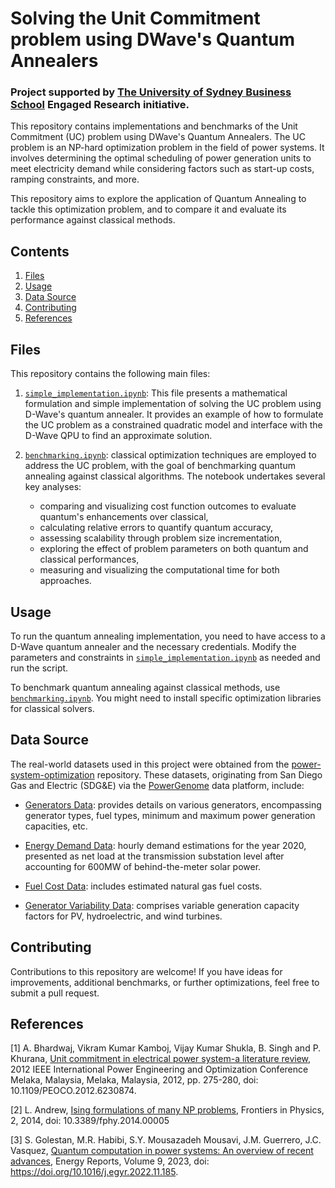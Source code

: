 # Solving the Unit Commitment problem using DWave's Quantum Annealers
### Project supported by [The University of Sydney Business School](https://www.sydney.edu.au/business/) Engaged Research initiative.

This repository contains implementations and benchmarks of the Unit Commitment (UC) problem using DWave's Quantum Annealers. The UC problem is an NP-hard optimization problem in the field of power systems. It involves determining the optimal scheduling of power generation units to meet electricity demand while considering factors such as start-up costs, ramping constraints, and more. 

This repository aims to explore the application of Quantum Annealing to tackle this optimization problem, and to compare it and evaluate its performance against classical methods.

## Contents

1. [Files](#files)
2. [Usage](#usage)
3. [Data Source](#data-source)
4. [Contributing](#contributing)
5. [References](#references)

## Files

This repository contains the following main files:

1. [`simple_implementation.ipynb`](https://github.com/juanfrh7/uc-problem-annealing/blob/main/tests/simple_implementation.ipynb): This file presents a mathematical formulation and simple implementation of solving the UC problem using D-Wave's quantum annealer. It provides an example of how to formulate the UC problem as a constrained quadratic model and interface with the D-Wave QPU to find an approximate solution.

2. [`benchmarking.ipynb`](https://github.com/juanfrh7/uc-problem-annealing/blob/main/tests/benchmarking.ipynb): classical optimization techniques are employed to address the UC problem, with the goal of benchmarking quantum annealing against classical algorithms. The notebook undertakes several key analyses:
    - comparing and visualizing cost function outcomes to evaluate quantum's enhancements over classical,
    - calculating relative errors to quantify quantum accuracy,
    - assessing scalability through problem size incrementation,
    - exploring the effect of problem parameters on both quantum and classical performances,
    - measuring and visualizing the computational time for both approaches.

## Usage

To run the quantum annealing implementation, you need to have access to a D-Wave quantum annealer and the necessary credentials. Modify the parameters and constraints in [`simple_implementation.ipynb`](https://github.com/juanfrh7/uc-problem-annealing/blob/main/tests/simple_implementation.ipynb) as needed and run the script.

To benchmark quantum annealing against classical methods, use [`benchmarking.ipynb`](https://github.com/juanfrh7/uc-problem-annealing/blob/main/tests/benchmarking.ipynb). You might need to install specific optimization libraries for classical solvers.

## Data Source

The real-world datasets used in this project were obtained from the [power-system-optimization](https://github.com/east-winds/power-systems-optimization) repository. These datasets, originating from San Diego Gas and Electric (SDG&E) via the [PowerGenome](https://github.com/gschivley/PowerGenome) data platform, include:

- [Generators Data](https://github.com/juanfrh7/uc-problem-annealing/blob/main/data/Generators_data.csv): provides details on various generators, encompassing generator types, fuel types, minimum and maximum power generation capacities, etc.

- [Energy Demand Data](https://github.com/juanfrh7/uc-problem-annealing/blob/main/data/Demand.csv): hourly demand estimations for the year 2020, presented as net load at the transmission substation level after accounting for 600MW of behind-the-meter solar power.

- [Fuel Cost Data](https://github.com/juanfrh7/uc-problem-annealing/blob/main/data/Fuels_data.csv): includes estimated natural gas fuel costs.

- [Generator Variability Data](https://github.com/juanfrh7/uc-problem-annealing/blob/main/data/Generators_variability.csv): comprises variable generation capacity factors for PV, hydroelectric, and wind turbines.

## Contributing

Contributions to this repository are welcome! If you have ideas for improvements, additional benchmarks, or further optimizations, feel free to submit a pull request.

## References

[1] A. Bhardwaj, Vikram Kumar Kamboj, Vijay Kumar Shukla, B. Singh and P. Khurana, [Unit commitment in electrical power system-a literature review](https://ieeexplore.ieee.org/abstract/document/6230874), 2012 IEEE International Power Engineering and Optimization Conference Melaka, Malaysia, Melaka, Malaysia, 2012, pp. 275-280, doi: 10.1109/PEOCO.2012.6230874.

[2] L. Andrew, [Ising formulations of many NP problems](https://www.frontiersin.org/articles/10.3389/fphy.2014.00005), Frontiers in Physics, 2, 2014, doi: 10.3389/fphy.2014.00005  

[3] S. Golestan, M.R. Habibi, S.Y. Mousazadeh Mousavi, J.M. Guerrero, J.C. Vasquez, [Quantum computation in power systems: An overview of recent advances](https://www.sciencedirect.com/science/article/pii/S2352484722025720), Energy Reports, Volume 9, 2023, doi: https://doi.org/10.1016/j.egyr.2022.11.185.  
